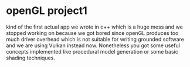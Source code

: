 # openGL project1
kind of the first actual app we wrote in c++ which is a huge mess and we stopped working on because we got bored since openGL produces too much driver overhead
which is not suitable for writing grounded software and we are using Vulkan instead now.
Nonetheless you got some useful concepts implemented like procedural model generation or some basic shading techniques.
